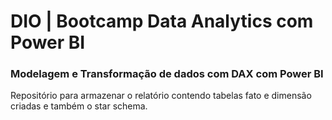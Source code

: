 
# DIO | Bootcamp Data Analytics com Power BI

### Modelagem e Transformação de dados com DAX com Power BI

Repositório para armazenar o relatório contendo tabelas fato e dimensão criadas e também o star schema.
